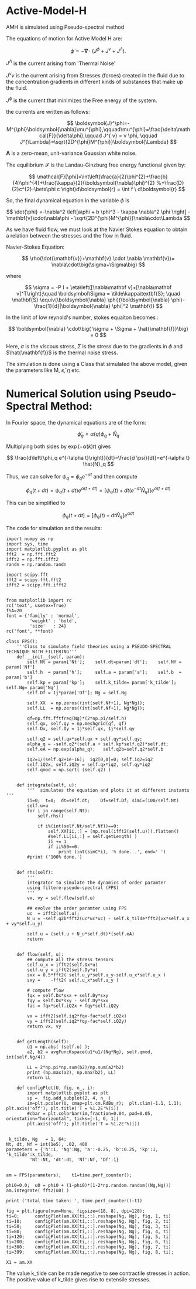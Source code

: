 # Active-Model-H
AMH is simulated using Pseudo-spectral method 

The equations of motion for Active Model H are:

$$
\dot{\phi} =-\boldsymbol{\nabla}\cdot \left(J^\phi +  J^{ v}+J^{\Lambda}\right).
$$

$J^\Lambda$ is the current arising from 'Thermal Noise'

$J^vv$ is the current arising from Stresses (forces) created in the fluid due to the concentration gradients in different kinds of substances that make up the fluid.

$J^\phi$ is the current that minimizes the Free energy of the system. 

the currents are written as follows:

$$
\boldsymbol{J}^\phi=-M^{\phi}\boldsymbol{\nabla}\mu^{\phi},\qquad\mu^{\phi}=\frac{\delta\mathcal{F}}{\delta\phi},\qquad  J^{ v} =  v \phi,
\qquad J^{\Lambda}=\sqrt{2D^{\phi}M^{\phi}}\boldsymbol{\Lambda}
$$

$\boldsymbol{\Lambda}$ is a zero-mean, unit-variance Gaussian white noise. 


The equilibrium $\mathcal{F}$ is the Landau-Ginzburg
free energy functional given by:

$$
\mathcal{F}[\phi]=\int\left(\frac{a}{2}\phi^{2}+\frac{b}{4}\phi^{4}+\frac{\kappa}{2}(\boldsymbol{\nabla}\phi)^{2}
%+\frac{D}{2}c^{2}-\beta\phi c
\right)d\boldsymbol{r} = \int f \ d\boldsymbol{r} 
$$

So, the final dynamical equation in the variable $\phi$ is 

$$
\dot{\phi} =-\nabla^2 \left[a\phi + b \phi^3 - \kappa \nabla^2 \phi \right] - \mathbf{v}\cdot\nabla\phi - \sqrt{2D^{\phi}M^{\phi}}\nabla\cdot\Lambda
$$

As we have fluid flow, we must look at the Navier Stokes equation to obtain a relation between the stresses and the flow in fluid. 

Navier-Stokes Equation:

$$
\rho(\dot{\mathbf{v}}+\mathbf{v} \cdot \nabla \mathbf{v})= \nabla\cdot\big(\sigma+\Sigma\big)
$$

where

$$
\sigma = -P I + \eta\left([\nabla\mathbf v]+[\nabla\mathbf v]^T\right);\quad \boldsymbol\Sigma = \tilde\kappa\textbf{S}; \quad \mathbf{S} \equiv(\boldsymbol{\nabla} \phi)(\boldsymbol{\nabla} \phi)-\frac{1}{d}|\boldsymbol{\nabla} \phi|^2 \mathbf{I}
$$

In the limit of low reynold's number, stokes equaiton becomes :

$$
\boldsymbol{\nabla} \cdot\big( \sigma + \Sigma + \hat{\mathbf{f}}\big) = 0
$$

Here, $\sigma$ is the viscous stress, $\Sigma$ is the stress due to the gradients in $\phi$ and $\hat{\mathbf{f}}$ is the thermal noise stress.

The simulation is done using a Class that simulated the above model, given the parameters like M, $\tilde\kappa$, $\eta$ etc.

# Numerical Solution using Pseudo-Spectral Method:

In Fourier space, the dynamical equations are of the form:

$$
\dot{\phi}_q=\alpha(q) \phi_q+\hat{N}_q
$$

Multiplying both sides by $\exp (-\alpha(k) t)$ gives

$$
\frac{d\left(\phi_q e^{-\alpha t}\right)}{dt}=\frac{d \psi}{dt}=e^{-\alpha t} \hat{N}_q
$$

Thus, we can solve for $\psi_q=\phi_q e^{-\alpha t}$ and then compute
  
$$
\phi_q(t+dt)=\psi_q(t+dt) e^{\alpha(t+dt)}=\left[\psi_q(t)+dt\left(e^{-\alpha t} \hat{N}_q\right)\right] e^{\alpha(t+dt)}
$$

This can be simplified to 
  
$$
\phi_q (t+dt) = \left[\phi_q (t) + dt\hat{N}_q   \right] e^{\alpha dt}
$$

The code for simulation and the results:

```
import numpy as np
import sys, time
import matplotlib.pyplot as plt
fft2  = np.fft.fft2
ifft2 = np.fft.ifft2
randn = np.random.randn

import scipy.fft
fft2 = scipy.fft.fft2
ifft2 = scipy.fft.ifft2


from matplotlib import rc
rc('text', usetex=True)
fSA=20
font = {'family' : 'normal',
         'weight' : 'bold',
         'size'   : 24}  
rc('font', **font)
```

```
class FPS():
    '''Class to simulate field theories using a PSEUDO-SPECTRAL TECHNIQUE WITH FILTERING'''
    def __init__(self, param):
        self.Nt = param['Nt'];    self.dt=param['dt'];    self.Nf = param['Nf']
        self.h  = param['h'];     self.a = param['a'];    self.b  = param['b']
        self.kp = param['kp'];    self.k_tilde= param['k_tilde'];  self.Ng= param['Ng']
        self.Df = 1j*param['Df']; Ng = self.Ng
        
        self.XX  = np.zeros((int(self.Nf+1), Ng*Ng)); 
        self.LL  = np.zeros((int(self.Nf+1), Ng*Ng)); 
        
        qf=np.fft.fftfreq(Ng)*(2*np.pi/self.h)
        self.qx, self.qy = np.meshgrid(qf, qf) 
        self.Dx, self.Dy = 1j*self.qx, 1j*self.qy

        self.q2 = self.qx*self.qx + self.qy*self.qy;    
        alpha_q = -self.q2*(self.a + self.kp*self.q2)*self.dt;   
        self.eA = np.exp(alpha_q);   self.q2b=self.q2*self.b 
        
        iq2=1/(self.q2+1e-16);  iq2[0,0]=0; self.iq2=iq2   
        self.iQ2x, self.iQ2y = self.qx*iq2, self.qy*iq2
        self.qmod = np.sqrt( (self.q2) )
         
        
    def integrate(self, u):
        '''  simulates the equation and plots it at different instants '''
        ii=0;  t=0;  dt=self.dt;    Df=self.Df; simC=(100/self.Nt)
        self.u=u
        for i in range(self.Nt):          
            self.rhs()

            if i%(int(self.Nt/self.Nf))==0:  
                self.XX[ii,:] = (np.real(ifft2(self.u))).flatten()
                #self.LL[ii,:] = self.getLength( )
                ii += 1   
                if ii%50==0:
                    print (int(simC*i), '% done...', end=' ')
        #print ('100% done.')  
            
        
    def rhs(self):
        '''
        integrator to simulate the dynamics of order paramter 
        using filtere-pseudo-spectral (FPS)
        '''       
        vx, vy = self.flow(self.u)
            
        ## evolve the order paramter using FPS
        uc  = ifft2(self.u);    
        N_u = -self.q2b*fft2(uc*uc*uc) - self.k_tilde*fft2(vx*self.u_x + vy*self.u_y)        

        self.u = (self.u + N_u*self.dt)*(self.eA) 
        return        
    
    
    def flow(self, u):
        ## compute all the stress tensors
        self.u_x = ifft2(self.Dx*u)        
        self.u_y = ifft2(self.Dy*u)
        sxx = 0.5*fft2( self.u_y*self.u_y-self.u_x*self.u_x )
        sxy =    -fft2( self.u_x*self.u_y )

        # compute flow
        fqx = self.Dx*sxx + self.Dy*sxy   
        fqy = self.Dx*sxy - self.Dy*sxx 
        fac = fqx*self.iQ2x + fqy*self.iQ2y
        
        vx = ifft2(self.iq2*fqx-fac*self.iQ2x) 
        vy = ifft2(self.iq2*fqy-fac*self.iQ2y)  
        return vx, vy
    
    
    def getLength(self):
        u1 = np.abs( (self.u) );  
        a2, b2 = avgFuncKspace(u1*u1/(Ng*Ng), self.qmod, int(self.Ng/4))
        
        LL = 2*np.pi*np.sum(b2)/np.sum(a2*b2)
        print (np.max(a2), np.max(b2), LL)
        return LL
            
    def configPlot(U, fig, n_, i):
        import matplotlib.pyplot as plt
        sp =  fig.add_subplot(2, 4, n_ )
        im=plt.pcolor(U, cmap=plt.cm.RdBu_r);  plt.clim(-1.1, 1.1); plt.axis('off'); plt.title('T = %1.2E'%(i))
        #cbar = plt.colorbar(im,fraction=0.04, pad=0.05, orientation="horizontal", ticks=[-1, 0, 1])
        plt.axis('off'); plt.title('T = %1.2E'%(i))     
  ```

```

 k_tilde, Ng   = 1, 64; 
Nt, dt, Nf = int(1e5), .02, 400
parameters = {'h':1, 'Ng':Ng, 'a':-0.25, 'b':0.25, 'kp':1, 'k_tilde':k_tilde,
         'Nt':Nt, 'dt':dt, 'Nf':Nf, 'Df':1}


am = FPS(parameters);    t1=time.perf_counter();     

phi0=0.0;  u0 = phi0 + (1-phi0)*(1-2*np.random.random((Ng,Ng)))          
am.integrate( fft2(u0) )

print ('total time taken: ', time.perf_counter()-t1)

fig = plt.figure(num=None, figsize=(18, 8), dpi=128);
ti=0;      configPlot(am.XX[ti,::].reshape(Ng, Ng), fig, 1, ti)
ti=10;     configPlot(am.XX[ti,::].reshape(Ng, Ng), fig, 2, ti)
ti=50;     configPlot(am.XX[ti,::].reshape(Ng, Ng), fig, 3, ti)
ti=80;     configPlot(am.XX[ti,::].reshape(Ng, Ng), fig, 4, ti)
ti=120;    configPlot(am.XX[ti,::].reshape(Ng, Ng), fig, 5, ti)
ti=200;    configPlot(am.XX[ti,::].reshape(Ng, Ng), fig, 6, ti)
ti=300;    configPlot(am.XX[ti,::].reshape(Ng, Ng), fig, 7, ti)
ti=399;    configPlot(am.XX[ti,::].reshape(Ng, Ng), fig, 8, ti);

X1 = am.XX

```

The value k_tilde can be made negative to see contractile stresses in action. The positive value of k_tilde gives rise to extensile stresses.
